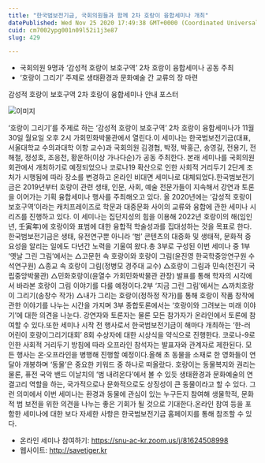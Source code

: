 ```yaml
---
title: "한국범보전기금, 국회의원들과 함께 2차 호랑이 융합세미나 개최"
datePublished: Wed Nov 25 2020 17:49:38 GMT+0000 (Coordinated Universal Time)
cuid: cm7002ypg001n09l52i1j3e87
slug: 429

---
```



- 국회의원 9명과 ‘감성적 호랑이 보호구역’ 2차 호랑이 융합세미나 공동 주최
- ‘호랑이 그리기’ 주제로 생태환경과 문화예술 간 교류의 장 마련

감성적 호랑이 보호구역 2차 호랑이 융합세미나 안내 포스터

![이미지](https://cdn.hashnode.com/res/hashnode/image/upload/v1739249223011/4adeecd8-eebc-45ad-bac7-cfabe131af62.jpeg)

‘호랑이 그리기’를 주제로 하는 ‘감성적 호랑이 보호구역’ 2차 호랑이 융합세미나가 11월 30일 월요일 오후 2시 가회민화박물관에서 열린다.이 세미나는 한국범보전기금(대표, 서울대학교 수의과대학 이항 교수)과 국회의원 김경협, 박정, 박홍근, 송영길, 전용기, 전해철, 정성호, 조응천, 황운하(이상 가나다순)가 공동 주최한다. 본래 세미나를 국회의원회관에서 개최하기로 예정되었으나 코로나19 확산으로 인한 사회적 거리두기 2단계 조처가 시행됨에 따라 장소를 변경하고 온라인 비대면 세미나로 대체되었다.한국범보전기금은 2019년부터 호랑이 관련 생태, 인문, 사회, 예술 전문가들이 지속해서 강연과 토론을 이어가는 기획 융합세미나 행사를 주최해오고 있다. 올 2020년에는 ‘감성적 호랑이 보호구역’이라는 캐치프레이즈로 학문과 대중문화 사이의 교류와 융합에 관한 세미나 시리즈를 진행하고 있다. 이 세미나는 집단지성의 힘을 이용해 2022년 호랑이의 해(임인년, 壬寅年)에 호랑이와 표범에 대한 융합적 학술성과를 집대성하는 것을 목표로 한다. 한국범보전기금은 생태, 유전연구뿐 아니라 ‘범’ 콘텐츠의 대중화 및 생태적, 문화적 중요성을 알리는 일에도 다년간 노력을 기울여 왔다.총 3부로 구성된 이번 세미나 중 1부 ‘옛날 그린 그림’에서는 △고문헌 속 호랑이와 호랑이 그림(윤진영 한국학중앙연구원 수석연구원) △종교 속 호랑이 그림(정병모 경주대 교수) △호랑이 그림과 민속(천진기 국립중앙박물관) △민화호랑이(윤열수 가회민화박물관 관장) 발표를 통해 학자의 시각에서 바라본 호랑이 그림 이야기를 다룰 예정이다.2부 ‘지금 그린 그림’에서는 △까치호랑이 그리기(송창수 작가) △내가 그리는 호랑이(정하정 작가)를 통해 호랑이 작품 창작에 관한 이야기를 나누는 시간을 가지며 3부 종합토론에서는 ‘호랑이와 그려보는 미래 이야기’에 대한 의견을 나눈다. 강연자와 토론자는 물론 모든 참가자가 온라인에서 토론에 참여할 수 있다.또한 세미나 시작 전 행사로서 한국범보전기금이 해마다 개최하는 ‘한-러 어린이 호랑이그리기대회’ 8회 수상자에 대한 시상식을 약식으로 진행한다. 코로나-9로 인한 사회적 거리두기 방침에 따라 오프라인 참석자는 발표자와 관계자로 제한된다. 모든 행사는 온·오프라인을 병행해 진행할 예정이다.올해 초 동물을 소재로 한 영화들이 연달아 개봉하며 ‘동물’은 중요한 키워드 중 하나로 떠올랐다. 호랑이는 동물복지와 권리는 물론, 퓨전 국악 밴드 이날치의 ‘범 내려온다’에서 볼 수 있듯 생태환경과 문화예술의 연결고리 역할을 하는, 국가적으로나 문화적으로도 상징성이 큰 동물이라고 할 수 있다. 그런 의미에서 이번 세미나는 환경과 동물에 관심이 있는 누구든지 참여해 생물학적, 문화적 범 보전을 위한 의견을 나누는 좋은 기회가 될 것으로 기대한다.온라인 참여 등을 포함한 세미나에 대한 보다 자세한 사항은 한국범보전기금 홈페이지를 통해 참조할 수 있다.

- 온라인 세미나 참여하기: https://snu-ac-kr.zoom.us/j/81624508998
- 웹사이트: http://savetiger.kr